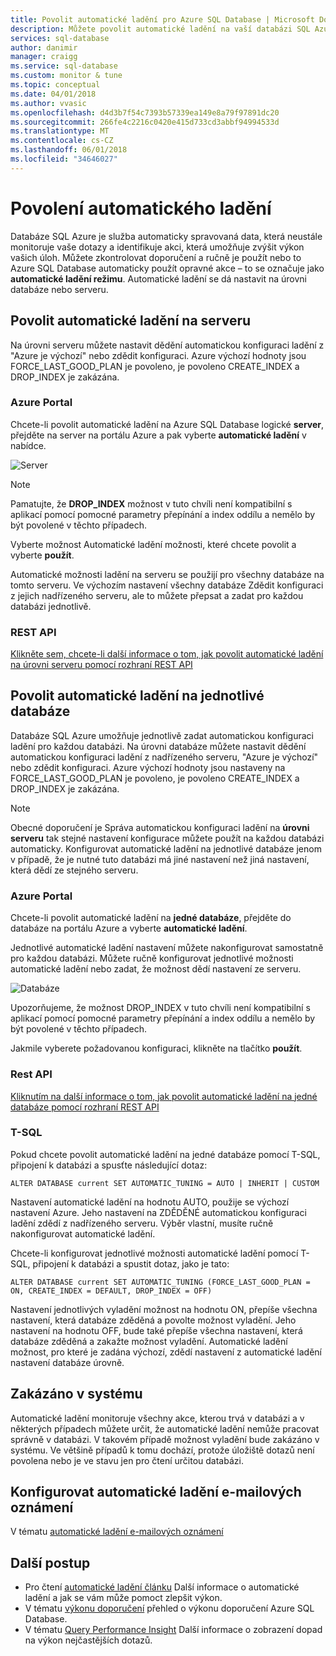 ```yaml
---
title: Povolit automatické ladění pro Azure SQL Database | Microsoft Docs
description: Můžete povolit automatické ladění na vaší databázi SQL Azure, snadno.
services: sql-database
author: danimir
manager: craigg
ms.service: sql-database
ms.custom: monitor & tune
ms.topic: conceptual
ms.date: 04/01/2018
ms.author: vvasic
ms.openlocfilehash: d4d3b7f54c7393b57339ea149e8a79f97891dc20
ms.sourcegitcommit: 266fe4c2216c0420e415d733cd3abbf94994533d
ms.translationtype: MT
ms.contentlocale: cs-CZ
ms.lasthandoff: 06/01/2018
ms.locfileid: "34646027"
---
```

# <a name="enable-automatic-tuning"></a>Povolení automatického ladění

Databáze SQL Azure je služba automaticky spravovaná data, která neustále monitoruje vaše dotazy a identifikuje akci, která umožňuje zvýšit výkon vašich úloh. Můžete zkontrolovat doporučení a ručně je použít nebo to Azure SQL Database automaticky použít opravné akce – to se označuje jako **automatické ladění režimu**. Automatické ladění se dá nastavit na úrovni databáze nebo serveru.

## <a name="enable-automatic-tuning-on-server"></a>Povolit automatické ladění na serveru
Na úrovni serveru můžete nastavit dědění automatickou konfiguraci ladění z "Azure je výchozí" nebo zdědit konfiguraci. Azure výchozí hodnoty jsou FORCE_LAST_GOOD_PLAN je povoleno, je povoleno CREATE_INDEX a DROP_INDEX je zakázána.

### <a name="azure-portal"></a>Azure Portal
Chcete-li povolit automatické ladění na Azure SQL Database logické **server**, přejděte na server na portálu Azure a pak vyberte **automatické ladění** v nabídce.

![Server](./media/sql-database-automatic-tuning-enable/server.png)

> [!NOTE]
> Pamatujte, že **DROP_INDEX** možnost v tuto chvíli není kompatibilní s aplikací pomocí pomocné parametry přepínání a index oddílu a nemělo by být povolené v těchto případech.
>

Vyberte možnost Automatické ladění možnosti, které chcete povolit a vyberte **použít**.

Automatické možnosti ladění na serveru se použijí pro všechny databáze na tomto serveru. Ve výchozím nastavení všechny databáze Zdědit konfiguraci z jejich nadřízeného serveru, ale to můžete přepsat a zadat pro každou databázi jednotlivě.

### <a name="rest-api"></a>REST API
[Klikněte sem, chcete-li další informace o tom, jak povolit automatické ladění na úrovni serveru pomocí rozhraní REST API](https://docs.microsoft.com/rest/api/sql/serverautomatictuning)

## <a name="enable-automatic-tuning-on-an-individual-database"></a>Povolit automatické ladění na jednotlivé databáze

Databáze SQL Azure umožňuje jednotlivě zadat automatickou konfiguraci ladění pro každou databázi. Na úrovni databáze můžete nastavit dědění automatickou konfiguraci ladění z nadřízeného serveru, "Azure je výchozí" nebo zdědit konfiguraci. Azure výchozí hodnoty jsou nastaveny na FORCE_LAST_GOOD_PLAN je povoleno, je povoleno CREATE_INDEX a DROP_INDEX je zakázána.

> [!NOTE]
> Obecné doporučení je Správa automatickou konfiguraci ladění na **úrovni serveru** tak stejné nastavení konfigurace můžete použít na každou databázi automaticky. Konfigurovat automatické ladění na jednotlivé databáze jenom v případě, že je nutné tuto databázi má jiné nastavení než jiná nastavení, která dědí ze stejného serveru.
>

### <a name="azure-portal"></a>Azure Portal

Chcete-li povolit automatické ladění na **jedné databáze**, přejděte do databáze na portálu Azure a vyberte **automatické ladění**.

Jednotlivé automatické ladění nastavení můžete nakonfigurovat samostatně pro každou databázi. Můžete ručně konfigurovat jednotlivé možnosti automatické ladění nebo zadat, že možnost dědí nastavení ze serveru.

![Databáze](./media/sql-database-automatic-tuning-enable/database.png)

Upozorňujeme, že možnost DROP_INDEX v tuto chvíli není kompatibilní s aplikací pomocí pomocné parametry přepínání a index oddílu a nemělo by být povolené v těchto případech.

Jakmile vyberete požadovanou konfiguraci, klikněte na tlačítko **použít**.

### <a name="rest-api"></a>Rest API
[Kliknutím na další informace o tom, jak povolit automatické ladění na jedné databáze pomocí rozhraní REST API](https://docs.microsoft.com/rest/api/sql/databaseautomatictuning)

### <a name="t-sql"></a>T-SQL

Pokud chcete povolit automatické ladění na jedné databáze pomocí T-SQL, připojení k databázi a spusťte následující dotaz:

   ```T-SQL
   ALTER DATABASE current SET AUTOMATIC_TUNING = AUTO | INHERIT | CUSTOM
   ```
   
Nastavení automatické ladění na hodnotu AUTO, použije se výchozí nastavení Azure. Jeho nastavení na ZDĚDĚNÉ automatickou konfiguraci ladění zdědí z nadřízeného serveru. Výběr vlastní, musíte ručně nakonfigurovat automatické ladění.

Chcete-li konfigurovat jednotlivé možnosti automatické ladění pomocí T-SQL, připojení k databázi a spustit dotaz, jako je tato:

   ```T-SQL
   ALTER DATABASE current SET AUTOMATIC_TUNING (FORCE_LAST_GOOD_PLAN = ON, CREATE_INDEX = DEFAULT, DROP_INDEX = OFF)
   ```
   
Nastavení jednotlivých vyladění možnost na hodnotu ON, přepíše všechna nastavení, která databáze zděděná a povolte možnost vyladění. Jeho nastavení na hodnotu OFF, bude také přepíše všechna nastavení, která databáze zděděná a zakažte možnost vyladění. Automatické ladění možnost, pro které je zadána výchozí, zdědí nastavení z automatické ladění nastavení databáze úrovně.  

## <a name="disabled-by-the-system"></a>Zakázáno v systému
Automatické ladění monitoruje všechny akce, kterou trvá v databázi a v některých případech můžete určit, že automatické ladění nemůže pracovat správně v databázi. V takovém případě možnost vyladění bude zakázáno v systému. Ve většině případů k tomu dochází, protože úložiště dotazů není povolena nebo je ve stavu jen pro čtení určitou databázi.

## <a name="configure-automatic-tuning-e-mail-notifications"></a>Konfigurovat automatické ladění e-mailových oznámení

V tématu [automatické ladění e-mailových oznámení](sql-database-automatic-tuning-email-notifications.md)

## <a name="next-steps"></a>Další postup
* Pro čtení [automatické ladění článku](sql-database-automatic-tuning.md) Další informace o automatické ladění a jak se vám může pomoct zlepšit výkon.
* V tématu [výkonu doporučení](sql-database-advisor.md) přehled o výkonu doporučení Azure SQL Database.
* V tématu [Query Performance Insight](sql-database-query-performance.md) Další informace o zobrazení dopad na výkon nejčastějších dotazů.
